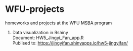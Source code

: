 # WFU-projects
homeworks and projects at the WFU MSBA program

1. Data visualization in Rshiny   
Document: HW5_Jingyi_Fan_app.R  
Publised to: https://jingyifan.shinyapps.io/hw5-jingyifan/
